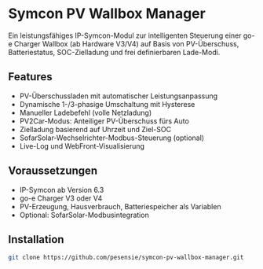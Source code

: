 # Symcon PV Wallbox Manager

Ein leistungsfähiges IP-Symcon-Modul zur intelligenten Steuerung einer go-e Charger Wallbox (ab Hardware V3/V4) auf Basis von PV-Überschuss, Batteriestatus, SOC-Zielladung und frei definierbaren Lade-Modi.

## Features

- PV-Überschussladen mit automatischer Leistungsanpassung
- Dynamische 1-/3-phasige Umschaltung mit Hysterese
- Manueller Ladebefehl (volle Netzladung)
- PV2Car-Modus: Anteiliger PV-Überschuss fürs Auto
- Zielladung basierend auf Uhrzeit und Ziel-SOC
- SofarSolar-Wechselrichter-Modbus-Steuerung (optional)
- Live-Log und WebFront-Visualisierung

## Voraussetzungen

- IP-Symcon ab Version 6.3
- go-e Charger V3 oder V4
- PV-Erzeugung, Hausverbrauch, Batteriespeicher als Variablen
- Optional: SofarSolar-Modbusintegration

## Installation

```bash
git clone https://github.com/pesensie/symcon-pv-wallbox-manager.git

